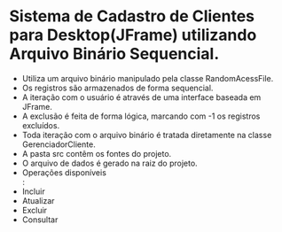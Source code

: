 # Sistema de Cadastro de Clientes para Desktop(JFrame) utilizando Arquivo Binário Sequencial.

- Utiliza um arquivo binário manipulado pela classe RandomAcessFile.<br>
- Os registros são armazenados de forma sequencial.<br>
- A iteração com o usuário é através de uma interface baseada em JFrame.<br>
- A exclusão é feita de forma lógica, marcando com -1 os registros excluídos.<br>
- Toda iteração com o arquivo binário é tratada diretamente na classe GerenciadorCliente.<br>
- A pasta src contêm os fontes do projeto.<br>
- O arquivo de dados é gerado na raiz do projeto.<br>
- Operações disponíveis<br>:
 - Incluir<br>
 - Atualizar<br>
 - Excluir<br>
 - Consultar<br>
